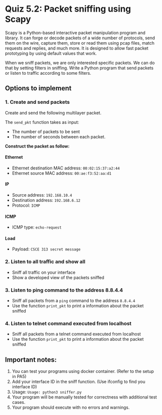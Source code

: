 # Quiz 5.2: Packet sniffing using Scapy

Scapy is a Python-based interactive packet manipulation program and library. It can forge or decode packets of a wide number of protocols, send them on the wire, capture them, store or read them using pcap files, match requests and replies, and much more. It is designed to allow fast packet prototyping by using default values that work.

When we sniff packets, we are only interested specific packets. We can do that by setting filters in sniffing. 
Write a Python program that send packets or listen to traffic according to some filters.


## Options to implement
### 1. Create and send packets
Create and send the following multilayer packet.

The `send_pkt` function takes as input:
- The number of packets to be sent
- The number of seconds between each packet.

**Construct the packet as follow:**
#### Ethernet
- Ethernet destination MAC address: `00:02:15:37:a2:44`
- Ethernet source MAC address: `00:ae:f3:52:aa:d1`

#### IP
- Source address: `192.168.10.4`
- Destination address: `192.168.6.12`
- Protocol: `ICMP`

#### ICMP
- ICMP type: `echo-request`

#### Load
- Payload: `CSCE 313 secret message`

### 2. Listen to all traffic and show all
- Sniff all traffic on your interface
- Show a developed view of the packets sniffed

### 3. Listen to ping command to the address 8.8.4.4
- Sniff all packets from a `ping` command to the address `8.8.4.4`
- Use the function `print_pkt` to print a information about the packet sniffed

### 4. Listen to telnet command executed from localhost
- Sniff all packets from a telnet command executed from localhost
- Use the function `print_pkt` to print a information about the packet sniffed


## Important notes:
1. You can test your programs using docker container. (Refer to the setup in PA5)
1. Add your interface ID in the sniff function. (Use ifconfig to find you interface ID)
1. Usage: `Usage: python3 sniffer.py`
1. Your program will be manually tested for correctness with additional test cases.
1. Your program should execute with no errors and warnings.